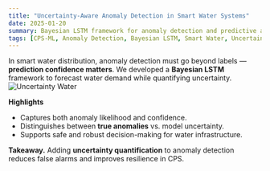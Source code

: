 ```yaml
---
title: "Uncertainty-Aware Anomaly Detection in Smart Water Systems"
date: 2025-01-20
summary: Bayesian LSTM framework for anomaly detection and predictive analysis in water distribution systems with quantified uncertainty.
tags: [CPS-ML, Anomaly Detection, Bayesian LSTM, Smart Water, Uncertainty]
---
```


In smart water distribution, anomaly detection must go beyond labels — **prediction confidence matters**. We developed a **Bayesian LSTM** framework to forecast water demand while quantifying uncertainty.
![Uncertainty Water](/uploads/uncertainty_water.png)

**Highlights**
- Captures both anomaly likelihood and confidence.  
- Distinguishes between **true anomalies** vs. model uncertainty.  
- Supports safe and robust decision-making for water infrastructure.  

**Takeaway.** Adding **uncertainty quantification** to anomaly detection reduces false alarms and improves resilience in CPS.
